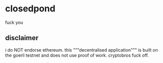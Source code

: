 # closedpond
fuck you

## disclaimer
i do NOT endorse ethereum.
this """decentralised application""" is built on the goerli testnet
and does not use proof of work. cryptobros fuck off.
